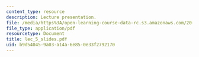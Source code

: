 ```yaml
---
content_type: resource
description: Lecture presentation.
file: /media/https%3A/open-learning-course-data-rc.s3.amazonaws.com/20-410j-molecular-cellular-and-tissue-biomechanics-be-410j-spring-2003/b9d540459a03a14a6e850e33f2792170_lec_5_slides.pdf
file_type: application/pdf
resourcetype: Document
title: lec_5_slides.pdf
uid: b9d54045-9a03-a14a-6e85-0e33f2792170
---
```


